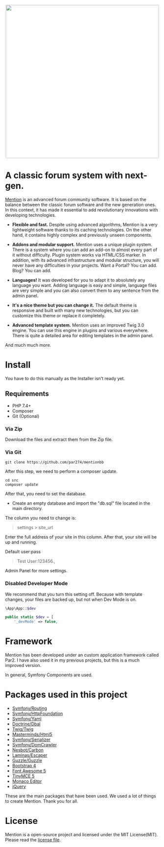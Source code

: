 <p align="center">
    <img width="500px" src="https://github.com/par274/mentionbb/blob/master/public/images/logo.svg" />
</p>

# A classic forum system with next-gen.
[Mention](https://mentionbb.com/community) is an advanced forum community software. It is based on the balance between the classic forum software and the new generation ones. In this context, it has made it essential to add revolutionary innovations with developing technologies.
- **Flexible and fast.** Despite using advanced algorithms, Mention is a very lightweight software thanks to its caching technologies. On the other hand, it contains highly complex and previously unseen components.

- **Addons and modular support.** Mention uses a unique plugin system. There is a system where you can add an add-on to almost every part of it without difficulty. Plugin system works via HTML/CSS marker. In addition, with its advanced infrastructure and modular structure, you will never have any difficulties in your projects. Want a Portal? You can add. Blog? You can add.

- **Languages!** It was developed for you to adapt it to absolutely any language you want. Adding language is easy and simple, language files are very simple and you can also convert them to any sentence from the admin panel.

- **It's a nice theme but you can change it.** The default theme is responsive and built with many new technologies, but you can customize this theme or replace it completely.

- **Advanced template system.** Mention uses an improved Twig 3.0 engine. You can use this engine in plugins and various everywhere. There is quite a detailed area for editing templates in the admin panel.

And much much more.

# Install

You have to do this manually as the Installer isn't ready yet.

## Requirements
- PHP 7.4+
- Composer
- Git (Optional)

### Via Zip

Download the files and extract them from the Zip file.

### Via Git

```
git clone https://github.com/par274/mentionbb
```

After this step, we need to perform a composer update.
```
cd src
composer update
```

After that, you need to set the database.

- Create an empty database and import the "db.sql" file located in the main directory.

The column you need to change is:
> settings > site_url

Enter the full address of your site in this column.
After that, your site will be up and running.

Default user:pass
> Test User:123456.,

Admin Panel for more settings.

### Disabled Developer Mode

We recommend that you turn this setting off. Because with template changes, your files are backed up, but not when Dev Mode is on.

``` php
\App\App::$dev
```

``` php
public static $dev = [
	'_devMode' => false,
```

# Framework

Mention has been developed under an custom application framework called Par2. I have also used it in my previous projects, but this is a much improved version.

In general, Symfony Components are used.

# Packages used in this project
- [Symfony/Routing](https://symfony.com/doc/5.4/create_framework/routing.html)
- [Symfony/HttpFoundation](https://symfony.com/doc/5.4/components/http_foundation.html)
- [Symfony/Yaml](https://symfony.com/doc/5.4/components/yaml.html)
- [Doctrine/Dbal](https://www.doctrine-project.org/projects/dbal/current.html)
- [Twig/Twig](https://twig.symfony.com/)
- [Masterminds/Html5](https://github.com/Masterminds/html5-php)
- [Symfony/Serializer](https://symfony.com/doc/5.4/components/serializer.html)
- [Symfony/DomCrawler](https://symfony.com/doc/5.4/components/dom_crawler.html)
- [Nesbot/Carbon](https://carbon.nesbot.com/)
- [Laminas/Escaper](https://docs.laminas.dev/laminas-escaper/)
- [Guzzle/Guzzle](https://github.com/guzzle/guzzle)
- [Bootstrap 4](https://getbootstrap.com/docs/4.6/getting-started/introduction/)
- [Font Awesome 5](https://fontawesome.com/)
- [TinyMCE 5](https://www.tiny.cloud/)
- [Monaco Editor](https://microsoft.github.io/monaco-editor/)
- [jQuery](https://jquery.com/)

These are the main packages that have been used. We used a lot of things to create Mention. Thank you for all.

# License

Mention is a open-source project and licensed under the MIT License(MIT). Please read the [license file](https://github.com/par274/mentionbb/blob/master/license.md).
